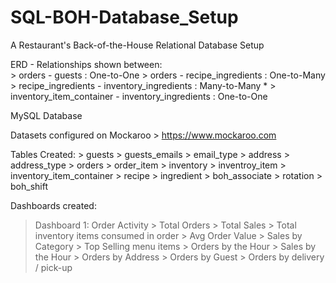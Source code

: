 # SQL-BOH-Database_Setup
A Restaurant's Back-of-the-House Relational Database Setup 

ERD - Relationships shown between:  
       > orders - guests : One-to-One
       > orders - recipe_ingredients : One-to-Many
       > recipe_ingredients - inventory_ingredients : Many-to-Many *
       > inventory_item_container - inventory_ingredients : One-to-One

MySQL Database

Datasets configured on Mockaroo  >  https://www.mockaroo.com

Tables Created: 
       > guests
       > guests_emails
       > email_type
       > address
       > address_type
       > orders
       > order_item
       > inventory
       > inventroy_item
       > inventory_item_container
       > recipe
       > ingredient
       > boh_associate
       > rotation
       > boh_shift

Dashboards created: 
> Dashboard 1: Order Activity
       >  Total Orders
       >  Total Sales
       >  Total inventory items consumed in order
       >  Avg Order Value
       >  Sales by Category
       >  Top Selling menu items
       >  Orders by the Hour
       >  Sales by the Hour
       >  Orders by Address
       >  Orders by Guest
       >  Orders by delivery / pick-up
